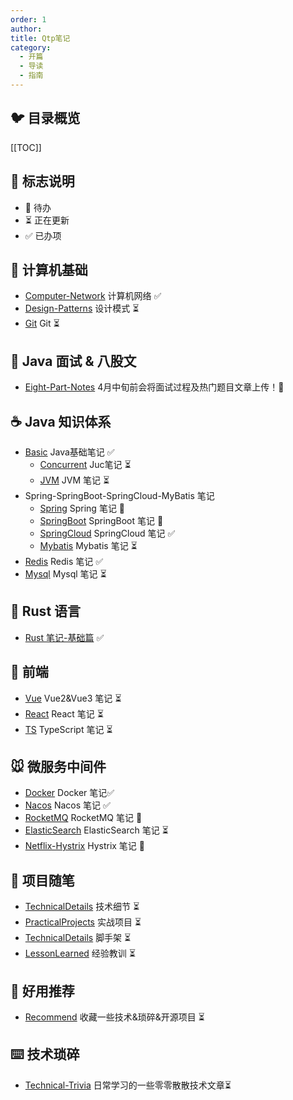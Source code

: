 ```yaml
---
order: 1
author: 
title: Qtp笔记
category:
  - 开篇
  - 导读
  - 指南
---
```


## :bird: 目录概览

[[TOC]]

## :milky_way: 标志说明

- 🚫 待办
- ⏳ 正在更新
- ✅ 已办项

## :baby_chick: 计算机基础

- [Computer-Network](/fundamental/network/1.http1-3.md) 计算机网络 ✅
- [Design-Patterns](/fundamental/design_atterns/1.Chain-of-Responsibility-Pattern.md) 设计模式 ⏳
- [Git](/Java/git/1.Version-Conflict.md) Git ⏳

## :tiger: Java 面试 & 八股文

- [Eight-Part-Notes](/interview/1.4-months-ago.md)  4月中旬前会将面试过程及热门题目文章上传！🚫


## :coffee: Java 知识体系

- [Basic](/Java/basic/1.What-is-serialization-and-deserialization-in-Java.md) Java基础笔记 ✅
  - [Concurrent](/Java/concurrent/1.Process-thread-parallelism-and-concurrency.md) Juc笔记 ⏳
  - [JVM](/Java/jvm/jvm-basis.md) JVM 笔记 ⏳
- Spring-SpringBoot-SpringCloud-MyBatis 笔记
  - [Spring](/framework/spring/1.spring.md) Spring 笔记 🚫
  - [SpringBoot](/framework/springboot/1.springboot.md) SpringBoot 笔记 🚫
  - [SpringCloud](/framework/springcloud/Microservices-with-Eureka-Ribbon.md) SpringCloud 笔记 ✅
  - [Mybatis](/framework/mybatis/1.What-is-the-difference-between-MyBatis-ResultType-and-ResultMap.md) Mybatis 笔记 ⏳
- [Redis](/Java/fm/SpringBoot.md) Redis 笔记 ✅
- [Mysql](/Java/fm/SpringCloud.md) Mysql 笔记 ⏳

## 🦀 Rust 语言

- [Rust 笔记-基础篇](/rust/basic.md) ✅

## :ocean: 前端

- [Vue](/frontend/vue/vue.md) Vue2&Vue3 笔记 ⏳
- [React](/frontend/react/1.React-Basics-Part-1.md) React 笔记 ⏳
- [TS](/frontend/typescript/1.typescript.md) TypeScript 笔记 ⏳

## :mouse: 微服务中间件

- [Docker](/microservices/docker/Docker-installation.md) Docker 笔记✅
- [Nacos](/microservices/nacos/Strated.md) Nacos 笔记 ✅
- [RocketMQ](/microservices/rocketmq/1.rocketmq.md) RocketMQ 笔记 🚫
- [ElasticSearch](/microservices/elasticsearch/Install.md) ElasticSearch 笔记 ⏳
- [Netflix-Hystrix](/microservices/hystrix/1.hystrix.md) Hystrix 笔记 🚫

## :tokyo_tower: 项目随笔
- [TechnicalDetails](/projectessay/technicalDetails/Aop.md) 技术细节 ⏳
- [PracticalProjects](/projectessay/practicalProjects/flashSale/1.Maintenance-of-flash-sale-products.md) 实战项目 ⏳
- [TechnicalDetails](/projectessay/scaffold/1.Time-series-configuration.md) 脚手架 ⏳
- [LessonLearned](/projectessay/lessonsLearned/Alibaba-Cloud-Docker-Image-Quota.md) 经验教训 ⏳

## 🍒 好用推荐

- [Recommend](/opensource/tool.md) 收藏一些技术&琐碎&开源项目 ⏳


## :keyboard: 技术琐碎
- [Technical-Trivia](/rain/1.VPN.md)  日常学习的一些零零散散技术文章⏳